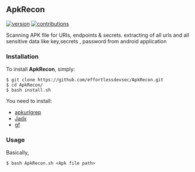 
## ApkRecon
[![version](https://badge.fury.io/gh/dwisiswant0%2fapkleaks.svg)](https://badge.fury.io/gh/dwisiswant0%2fapkleaks.svg)
[![contributions](https://img.shields.io/badge/contributions-welcome-brightgreen.svg?style=flat)](https://github.com/effortlessdevsec/ApkRecon/issues)

Scanning APK file for URIs, endpoints & secrets.
extracting of all urls  and all sensitive data like key,secrets , password  from android application

### Installation

To install **ApkRecon**, simply:

```
$ git clone https://github.com/effortlessdevsec/ApkRecon.git
$ cd ApkRecon/
$ bash install.sh
```

You need to install:

- [apkurlgrep](https://github.com/ndelphit/apkurlgrep) 
- [Jadx](https://github.com/skylot/jadx)
- [gf](https://github.com/tomnomnom/gf)


### Usage

Basically,
```
$ bash ApkRecon.sh <Apk file path>
```
